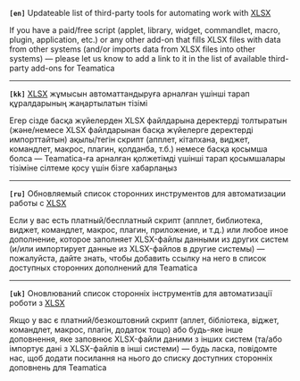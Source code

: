 **`[en]`** Updateable list of third-party tools for automating work with [XLSX](/teamatica/sample "XLSX")

If you have a paid/free script (applet, library, widget, commandlet, macro, plugin, application, etc.) or any other add-on that fills XLSX files with data from other systems (and/or imports data from XLSX files into other systems) — please let us know to add a link to it in the list of available third-party add-ons for Teamatica

------------

**`[kk]`** [XLSX](/teamatica/sample "XLSX") жұмысын автоматтандыруға арналған үшінші тарап құралдарының жаңартылатын тізімі

Егер сізде басқа жүйелерден XLSX файлдарына деректерді толтыратын (және/немесе XLSX файлдарынан басқа жүйелерге деректерді импорттайтын) ақылы/тегін скрипт (апплет, кітапхана, виджет, командлет, макрос, плагин, қолданба, т.б.) немесе басқа қосымша болса — Teamatica-ға арналған қолжетімді үшінші тарап қосымшалары тізіміне сілтеме қосу үшін бізге хабарлаңыз

------------

**`[ru]`** Обновляемый список сторонних инструментов для автоматизации работы с [XLSX](/teamatica/sample "XLSX")

Если у вас есть платный/бесплатный скрипт (апплет, библиотека, виджет, командлет, макрос, плагин, приложение, и т.д.) или любое иное дополнение, которое заполняет XLSX-файлы данными из других систем (и/или импортирует данные из XLSX-файлов в другие системы) — пожалуйста, дайте знать, чтобы добавить ссылку на него в список доступных сторонних дополнений для Teamatica

------------

**`[uk]`** Оновлюваний список сторонніх інструментів для автоматизації роботи з [XLSX](/teamatica/sample "XLSX")

Якщо у вас є платний/безкоштовний скрипт (аплет, бібліотека, віджет, командлет, макрос, плагін, додаток тощо) або будь-яке інше доповнення, яке заповнює XLSX-файли даними з інших систем (та/або імпортує дані з XLSX-файлів в інші системи) — будь ласка, повідомте нас, щоб додати посилання на нього до списку доступних сторонніх доповнень для Teamatica